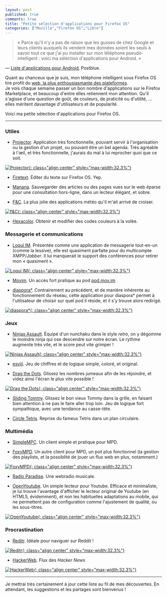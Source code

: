 ```yaml
---
layout: post
published: true
comments: true
title: "Petite sélection d'applications pour Firefox OS"
categories: ["Mozilla","Firefox OS","Libre"]
---
```

> « Parce qu'il n'y a pas de raison que les gusses de chez Google et leurs clients auxquels ils vendent mes données soient les seuls à savoir tout ce que j'ai pu installer sur mon téléphone pseudo-intelligent : voici ma sélection d'applications pour Android. »

— [Liste d'applications pour Android](http://postblue.info/liste-applications-android/), Postblue.

Quant au chanceux que je suis, mon téléphone intelligent sous Firefox OS tire profit du [web, la plus enthousiasmante des plateformes](http://schoewilliam.fr/2014/05/03/apr%C3%A8s-quelques-open-web-apps-bilan-d-exp%C3%A9rience-.html).  
Je vois chaque semaine passer un bon nombre d'applications sur le Firefox Marketplace, et beaucoup d'entre elles retiennent mon attention. Qu'il s'agisse d'une question de goût, de couleurs, de praticité ou d'utilité, … elles méritent davantage d'utilisateurs et de popularité.

Voici ma petite sélection d'applications pour Firefox OS.

---

### Utiles

* [Projector](https://marketplace.firefox.com/app/projector). Application très fonctionnelle, pouvant servir à l'organisation ou la gestion d'un projet, ou pouvant être un bel agenda. Très agréable à l'œil, et très fonctionnelle, j'aurais du mal à lui reprocher quoi que ce soit.

 [![Projector](/images/openwebapps/projector.png){: class="align center" style="max-width:32.3%"}](/images/openwebapps/projector.png)

* [Firetext](https://marketplace.firefox.com/app/firetext). Éditer du texte sur Firefox OS. Yep.

* [Manana](https://marketplace.firefox.com/app/manana). Sauvegarder des articles ou des pages vues sur le web éparse pour une consultation hors-ligne, dans un lecteur élégant, et sobre.

* [F&C](https://marketplace.firefox.com/app/fc). La plus jolie des applications météo qu'il m'ait arrivé de croiser.

 [![f&C](/images/openwebapps/fc.png){: class="align center" style="max-width:32.3%"}](/images/openwebapps/fc.png)

* [Hexacolor](https://marketplace.firefox.com/app/hexacolor). Obtenir et modifier des codes couleurs à la volée.

### Messagerie et communications

* [Loqui IM](https://marketplace.firefox.com/app/loqui). Présentée comme une application de messagerie tout-en-un (comme la lessive), elle est quasiment parfaite pour du multicompte XMPP/*Jabber*. Il lui 
manquerait le support des conférences pour retirer mon « quasiment ».

[![Loqui IM](/images/openwebapps/loqui.png){: class="align center" style="max-width:32.3%"}](/images/openwebapps/loqui.png)

* [Movim](https://marketplace.firefox.com/app/movim). Un accès fort pratique au pod [pod.mov.im](https://pod.movim.eu/)

* [diaspora\*](https://marketplace.firefox.com/app/diaspora). Contrairement au précédent, et de manière inhérente au fonctionnement du réseau, cette application pour diaspora\* permet à l'utilisateur de choisir sur quel pod il réside, et il s'y trouve alors redirigé.

[![diaspora\*](/images/openwebapps/diaspora.png){: class="align center" style="max-width:32.3%"}](/images/openwebapps/diaspora.png)


### Jeux

* [Ninjas Assault](https://marketplace.firefox.com/app/ninjas-assault/). Équipé d'un nunchaku dans le style *retro*, on y dégomme le moindre ninja qui ose descendre sur notre écran. Le rythme augmente très vite, et le score peut vite grimper !

[![Ninjas Assault](/images/openwebapps/ninjasassault.png){: class="align center" style="max-width:32.3%"}](/images/openwebapps/ninjasassault.png)

* [esviji](https://marketplace.firefox.com/app/esviji). Jeu de chiffres et de logique simple, coloré, et original.

* [Drag the Dots](https://marketplace.firefox.com/app/drag-the-dots). Glissez les nombres jumeaux afin de les réjoindre, et videz ainsi l'écran le plus vite possible !

[![Drag the Dots](/images/openwebapps/dragthedots.png){: class="align center" style="max-width:32.3%"}](/images/openwebapps/dragthedots.png)

* [Sliding Tommy](https://marketplace.firefox.com/app/sliding-tommy). Glissez le bon vieux Tommy dans la grille, en faisant bien attention à ne pas le faire aller trop loin. Jeu de logique fort sympathique, avec une tendance au casse-tête.

* [Circle Tetris](https://marketplace.firefox.com/app/circle-tetris). Reprise du fameux Tetris dans un plan circulaire.

### Multimédia

* [SimpleMPC](https://marketplace.firefox.com/app/simplempc). Un client simple et pratique pour MPD.

* [FoxyMPD](https://marketplace.firefox.com/app/foxympd). Un autre client pour MPD, un poil plus fonctionnel (la gestion des playlists, et la possiblité de jouer un flux web en plus, notamment.)

[![FoxyMPD](/images/openwebapps/foxympd.png){: class="align center" style="max-width:32.3%"}](/images/openwebapps/foxympd.png)

* [Radio Paradise](https://marketplace.firefox.com/app/radio-paradise/). Une webradio musicale.

* [OpenYoutube](https://marketplace.firefox.com/app/openyoutube). Un simple lecteur pour Youtube. Efficace et minimaliste, je lui trouve l'avantage d'afficher le lecteur original de Youtube (en HTML5, évidemment), et non les habituelles adaptations au mobile, qui ne permettent pas de configuration comme l'ajustement de qualité, ou les sous-titres.

[![OpenYoutube](/images/openwebapps/openyoutube.png){: class="align center" style="max-width:32.3%"}](/images/openwebapps/openyoutube.png)

### Procrastination

* [Reditr](https://marketplace.firefox.com/app/reditr). Idéale pour naviguer sur Reddit !

[![Reditr](/images/openwebapps/reditr.png){: class="align center" style="max-width:32.3%"}](/images/openwebapps/reditr.png)

* [HackerWeb](https://marketplace.firefox.com/app/hackerweb). Flux des *Hacker News*

[![HackerWeb](/images/openwebapps/hackerweb.png){: class="align center" style="max-width:32.3%"}](/images/openwebapps/hackerweb.png)

---

Je mettrai très certainement à jour cette liste au fil de mes découvertes. En attendant, les suggestions et les partages sont bienvenus !